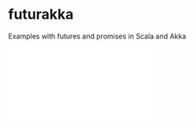# futurakka
Examples with futures and promises in Scala and Akka

![futurakka](/src/main/resources/example.json?raw=true "example")
